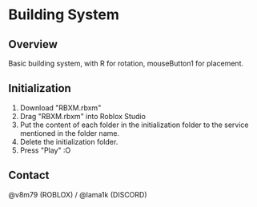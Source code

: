 # Building System

## Overview
Basic building system, with R for rotation, mouseButton1 for placement.

## Initialization
1. Download "RBXM.rbxm"
2. Drag "RBXM.rbxm" into Roblox Studio
3. Put the content of each folder in the initialization folder to the service mentioned in the folder name.
4. Delete the initialization folder.
5. Press "Play" :O

## Contact
@v8m79 (ROBLOX) / @lama1k (DISCORD)
